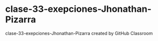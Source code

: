# clase-33-exepciones-Jhonathan-Pizarra
clase-33-exepciones-Jhonathan-Pizarra created by GitHub Classroom

